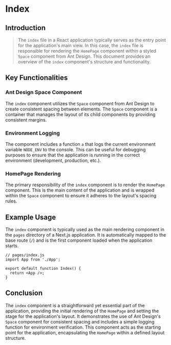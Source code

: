 # Index



## Introduction

> The `index` file in a React application typically serves as the entry point for the application's main view. In this case, the `index` file is responsible for rendering the `HomePage` component within a styled `Space` component from Ant Design. This document provides an overview of the `index` component's structure and functionality.

## Key Functionalities

### Ant Design Space Component

The `index` component utilizes the `Space` component from Ant Design to create consistent spacing between elements. The `Space` component is a container that manages the layout of its child components by providing consistent margins.

### Environment Logging

The component includes a function `a` that logs the current environment variable `NODE_ENV` to the console. This can be useful for debugging purposes to ensure that the application is running in the correct environment (development, production, etc.).

### HomePage Rendering

The primary responsibility of the `index` component is to render the `HomePage` component. This is the main content of the application and is wrapped within the `Space` component to ensure it adheres to the layout's spacing rules.

## Example Usage

The `index` component is typically used as the main rendering component in the `pages` directory of a Next.js application. It is automatically mapped to the base route (`/`) and is the first component loaded when the application starts.

```
// pages/index.js
import App from './App';

export default function Index() {
  return <App />;
}
```

## Conclusion

The `index` component is a straightforward yet essential part of the application, providing the initial rendering of the `HomePage` and setting the stage for the application's layout. It demonstrates the use of Ant Design's `Space` component for consistent spacing and includes a simple logging function for environment verification. This component acts as the starting point for the application, encapsulating the `HomePage` within a defined layout structure.

